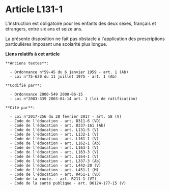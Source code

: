 # Article L131-1

L'instruction est obligatoire pour les enfants des deux sexes, français et étrangers, entre six ans et seize ans.

La présente disposition ne fait pas obstacle à l'application des prescriptions particulières imposant une scolarité plus
longue.

**Liens relatifs à cet article**

	**Anciens textes**:

	  - Ordonnance n°59-45 du 6 janvier 1959 - art. 1 (Ab)
	  - Loi n°75-620 du 11 juillet 1975 - art. 1 (Ab)

	**Codifié par**:

	  - Ordonnance 2000-549 2000-06-15
	  - Loi n°2003-339 2003-04-14 art. 1 (loi de ratification)

	**Cité par**:

	  - Loi n°2017-256 du 28 février 2017 - art. 58 (V)
	  - Code de l'éducation - art. D311-6 (VD)
	  - Code de l'éducation - art. D337-161 (Ab)
	  - Code de l'éducation - art. L131-5 (V)
	  - Code de l'éducation - art. L132-1 (V)
	  - Code de l'éducation - art. L161-1 (V)
	  - Code de l'éducation - art. L162-1 (Ab)
	  - Code de l'éducation - art. L163-1 (V)
	  - Code de l'éducation - art. L163-3 (V)
	  - Code de l'éducation - art. L164-1 (V)
	  - Code de l'éducation - art. L337-3 (Ab)
	  - Code de l'éducation - art. L442-20 (V)
	  - Code de l'éducation - art. L451-1 (M)
	  - Code de l'éducation - art. R451-1 (VD)
	  - Code de la route. - art. R211-1 (VT)
	  - Code de la santé publique - art. D6124-177-15 (V)
